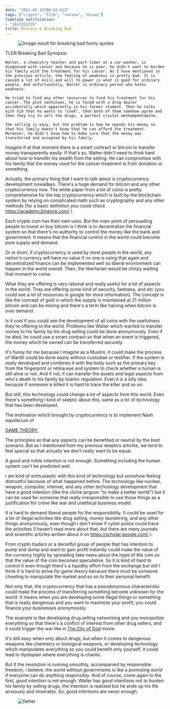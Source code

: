 ```yaml
---
date: "2021-02-15T00:03:51Z"
tags: ["crypto", "film", "review", "essay"]
timeline_notification:
- "1613322235"
title: Bitcoin & Breaking Bad
---
```

<div class="wp-block-image">
  <figure class="aligncenter"><img src="https://cdn3.whatculture.com/images/2015/11/JW6CYguN.gif" alt="Image result for breaking bad funny quotes" /></figure>
</div>

TLDR Breaking Bad Synopsis:

```
Walter, a chemistry teacher and part timer at a car washer, is diagnosed with cancer and because he is poor, he didn't want to burden his family with the treatment for his cancer. As I have mentioned in the previous article, the feeling of weakness is pretty bad. It is caused a lot of evils and will to power is what is good for ordinary people. And unfortunately, Walter is ordinary person who hates weakness.

He tried to find any other resources to fund his treatment for his cancer. The plot continues, he is faced with a drug dealer accidentally which apparently is his former student. Then he talks with him that he wants to "cook", then both of them somehow agree and then they try to sell the drugs, a perfect crystal methamphetamine.

The selling is easy, but the problem is how he spends his money so that his family doesn't know that he can afford the treatment. Moreover, he didn't know how to make sure that the money was transferred and accepted by his family.
```

Imagine if at that moment there is a smart contract or bitcoin to transfer money transparently easily. If that's so, Walter didn't need to think hard about how to transfer his wealth from the selling. He can compromise with his family that the money used for the cancer treatment is from donation or something.

Actually, the primary thing that I want to talk about is cryptocurrency development nowadays. There's a huge demand for bitcoin and any other cryptocurrency now. The white paper from a lot of coins is pretty comprehensive for the top cryptocurrency which is built by the blockchain system by relying on complicated math such as cryptography and any other methods (for a basic definition you could check <https://academy.binance.com/> ).

Each crypto coin has their own uses. But the main point of persuading people to invest or buy bitcoin is I think is to decentralize the financial system so that there's no authority to control the money like the bank and government. It means that the financial control in the world could become pure supply and demand.

Or in short, if cryptocurrency is used by most people in the world, any nation's currency will have no value if no one is using that again and decentralized finance can be implemented well so liberal environment can happen in the world overall. Then, the libertarian would be chirpy waiting that moment to come.

What they are offering is very rational and really useful for a lot of aspects in the world. They are offering some kind of security, fastness, and etc (you could see a lot of resources in google for more information). The concept is like the concept of gold in which the supply is maintained at 21 million bitcoin and can be mining and there's a term like halving when bitcoin is over demand.

Is it cool if you could see the development of all coins with the usefulness they're offering to the world. Problems like Walter which wanted to transfer money to his family by his drug selling could be done anonymously. Even if he died, he could use a smart contract so that when an event is triggered, the money which he owned can be transferred securely.

It's funny for me because I imagine as a Muslim, it could make the process of Warith could be done easily without custodian or testifier. If the system is really developed and combines it with the body such as the primary key from the fingerprint or retina eye and system to check whether a human is still alive or not. And if not, it can transfer the assets and legal aspects from who's death to his family by Islamic regulation. Even it is a silly idea because if someone is killed it is hard to trace the killer and so on.

But still, this technology could change a lot of aspects from this world. Even there's something I kind of skeptic about this, same as a lot of technology that has been developed.

The motivation which brought by cryptocurrency is to implement Nash equilibrium of

<a rel="noreferrer noopener" href="https://plato.stanford.edu/entries/game-theory/" target="_blank">GAME THEORY</a>,

The principles so that any aspects can be benefited or neutral by the best scenario. But as I mentioned from my previous skeptics articles, we tend to feel special so that actually we don't really want to be equal.

A good and noble intention is not enough. Something including the human system can't be predicted well.

I am kind of enthusiastic with this kind of technology but somehow feeling distrustful because of what happened before. The technology like nuclear, weapon, computer, internet, and any other technology development that have a good intention (like the cliche jargoon "to make a better world") but it can be used for someone that really irresponsible to use those things as a justification for crime like war and unethical business model.

It is hard to demand liberal people for the responsibility. It could be used for a lot of illegal activities like drug selling, money laundering, and any other things anonymously, even though I don't know if cyber police could trace the activities (I haven't read more about that, but there are many journals and scientific articles written about it on <https://scholar.google.com/> ).

From crypto traders or a deceitful group of people that has intention to pump and dump and want to gain profit instantly could make the value of the currency highly by spreading fake news about the hype of the coin so that the value of the coin becomes speculative. So it is kind of hard to control it even though there's a liquidity effort from the exchange but still I think it is hard to strive for game theory because there must be someone cheating to manipulate the market and so on to their personal benefit.

Not only that, the cryptocurrency that has a pseudonymous characteristic could make the process of transferring something become unknown for the world. It means when you are developing some illegal things or something that is really dangerous and you want to maximize your profit, you could finance your businesses anonymously.

The example is like developing drug selling networking and you monopolize everything so that there's a conflict of interest from other drug sellers, and it could trigger the war like in <a href="https://www.imdb.com/title/tt0317248/" target="_blank" rel="noreferrer noopener">The City of God</a> movie 



It's still easy when only about drugs, but when it comes to dangerous weapons like chemistry or biological weapons, or developing technology which manipulates everything so you could benefit only yourself, it could lead to dystopian where everything is chaotic.

But if the revolution is running smoothly, accompanied by responsible freedom, I believe, the world without governments is like a promising world if everyone can do anything responsibly. And of course, come again to the first, good intention is not enough. Walter has good intentions not to burden his family by selling drugs, the intention is realized but he ends up his life anxiously and miserably. So, good intentions are never enough.<figure class="wp-block-embed is-type-rich is-provider-embed wp-block-embed-embed">

![father](https://i.pinimg.com/originals/4c/0e/d8/4c0ed845a5d91f9ae34d0283fb266209.jpg)
  